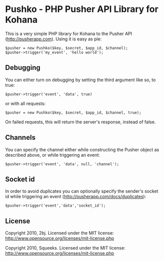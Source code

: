 Pushko - PHP Pusher API Library for Kohana
==================

This is a very simple PHP library for Kohana to the Pusher API (http://pusherapp.com).
Using it is easy as pie:

    $pusher = new Pushko($key, $secret, $app_id, $channel);
    $pusher->trigger('my_event', 'hello world');

Debugging
---------
You can either turn on debugging by setting the third argument like so, to true:

    $pusher->trigger('event', 'data', true)

or with all requests:

    $pusher = new Pushko($key, $secret, $app_id, $channel, true);

On failed requests, this will return the server's response, instead of false.

Channels
---------
You can specify the channel either while constructing the Pusher object as described above, or while triggering an event:

    $pusher->trigger('event', 'data', null, 'channel');

Socket id
---------
In order to avoid duplicates you can optionally specify the sender's socket id while triggering an event (http://pusherapp.com/docs/duplicates):

    $pusher->trigger('event','data','socket_id');

License
-------
Copyright 2010, 2bj. Licensed under the MIT license: http://www.opensource.org/licenses/mit-license.php

Copyright 2010, Squeeks. Licensed under the MIT license: http://www.opensource.org/licenses/mit-license.php